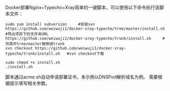 Docker部署Nginx+Typecho+Xray简单的一键脚本，可以使用以下命令执行该脚本文件：

```
sudo yum install subversion     #安装svn
https://github.com/weiwuji1/docker-xray-typecho/tree/master/install.sh    #导出项目下的文件夹URL   
https://github.com/weiwuji1/docker-xray-typecho/trunk/install.sh     #将其中tree/master替换成trunk
svn checkout https://github.com/weiwuji1/docker-xray-typecho/trunk/install.sh   #svn checkout下载

sudo chmod +x install.sh
./install.sh
```
脚本通过acme.sh自动申请部署证书，本示例以DNSPod解析域名为例。
需要根据提示填写相关参数。
